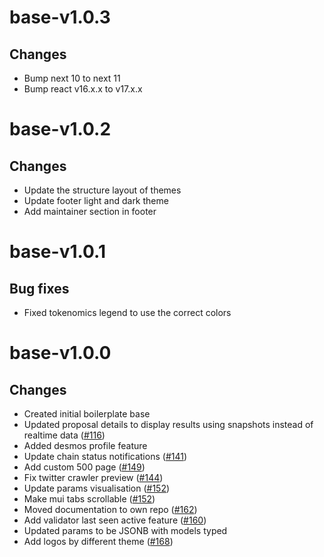 # base-v1.0.3

## Changes
- Bump next 10 to next 11
- Bump react v16.x.x to v17.x.x
# base-v1.0.2
## Changes
- Update the structure layout of themes
- Update footer light and dark theme
- Add maintainer section in footer

# base-v1.0.1
## Bug fixes
- Fixed tokenomics legend to use the correct colors

# base-v1.0.0
## Changes
- Created initial boilerplate base
- Updated proposal details to display results using snapshots instead of realtime data ([\#116](https://github.com/forbole/big-dipper-desmos/issues/116))
- Added desmos profile feature
- Update chain status notifications ([\#141](https://github.com/forbole/big-dipper-desmos/issues/141))
- Add custom 500 page ([\#149](https://github.com/forbole/big-dipper-desmos/issues/149))
- Fix twitter crawler preview ([\#144](https://github.com/forbole/big-dipper-desmos/issues/144))
- Update params visualisation ([\#152](https://github.com/forbole/big-dipper-desmos/issues/152))
- Make mui tabs scrollable ([\#152](https://github.com/forbole/big-dipper-desmos/issues/153))
- Moved documentation to own repo ([\#162](https://github.com/forbole/big-dipper-desmos/issues/162))
- Add validator last seen active feature ([\#160](https://github.com/forbole/big-dipper-desmos/issues/160))
- Updated params to be JSONB with models typed
- Add logos by different theme ([\#168](https://github.com/forbole/big-dipper-desmos/issues/160))
